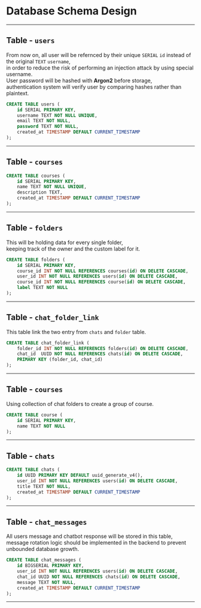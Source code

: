 # Database Schema Design

---

## Table - `users`
 
From now on, all user will be refernced by their unique `SERIAL` `id` instead of the original `TEXT` `username`,  
in order to reduce the risk of performing an injection attack by using special username.  
User password will be hashed with **Argon2** before storage,  
authentication system will verify user by comparing hashes rather than plaintext.  

```sql
CREATE TABLE users (
    id SERIAL PRIMARY KEY,
    username TEXT NOT NULL UNIQUE,
    email TEXT NOT NULL,
    password TEXT NOT NULL,
    created_at TIMESTAMP DEFAULT CURRENT_TIMESTAMP
);
```

---

## Table - `courses`

```sql
CREATE TABLE courses (
    id SERIAL PRIMARY KEY,
    name TEXT NOT NULL UNIQUE,
    description TEXT,
    created_at TIMESTAMP DEFAULT CURRENT_TIMESTAMP
);
```

---

## Table - `folders`

This will be holding data for every single folder,  
keeping track of the owner and the custom label for it.  

```sql
CREATE TABLE folders (
    id SERIAL PRIMARY KEY,
    course_id INT NOT NULL REFERENCES courses(id) ON DELETE CASCADE,
    user_id INT NOT NULL REFERENCES users(id) ON DELETE CASCADE,
    course_id INT NOT NULL REFERENCES course(id) ON DELETE CASCADE,
    label TEXT NOT NULL
);
```

---

## Table - `chat_folder_link`

This table link the two entry from `chats` and `folder` table.

```sql
CREATE TABLE chat_folder_link (
    folder_id INT NOT NULL REFERENCES folders(id) ON DELETE CASCADE,
    chat_id  UUID NOT NULL REFERENCES chats(id) ON DELETE CASCADE,
    PRIMARY KEY (folder_id, chat_id)
);
```

---

## Table - `courses`

Using collection of chat folders to create a group of course.  

```sql
CREATE TABLE course (
    id SERIAL PRIMARY KEY,
    name TEXT NOT NULL
);
```

---

## Table - `chats`

```sql
CREATE TABLE chats (
    id UUID PRIMARY KEY DEFAULT uuid_generate_v4(),
    user_id INT NOT NULL REFERENCES users(id) ON DELETE CASCADE,
    title TEXT NOT NULL,
    created_at TIMESTAMP DEFAULT CURRENT_TIMESTAMP
);
```

---

## Table - `chat_messages`

All users message and chatbot response will be stored in this table,  
message rotation logic should be implemented in the backend to prevent unbounded database growth.

```sql
CREATE TABLE chat_messages (
    id BIGSERIAL PRIMARY KEY,
    user_id INT NOT NULL REFERENCES users(id) ON DELETE CASCADE,
    chat_id UUID NOT NULL REFERENCES chats(id) ON DELETE CASCADE,
    message TEXT NOT NULL,
    created_at TIMESTAMP DEFAULT CURRENT_TIMESTAMP
);
```

---
